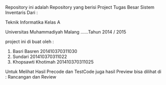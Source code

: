 Repository ini adalah Repository yang berisi Project Tugas Besar Sistem Inventaris Dari :                               

  Teknik Informatika Kelas A                                                                                          
  
Universitas Muhammadiyah Malang
......Tahun 2014 / 2015


project ini di buat oleh :
1. Basri Basren       201410370311030
2. Sundari            201410370311022
3. Khopsawti Khotimah 201410370311025

Untuk Melihat Hasil Precode dan TestCode juga hasil Preview bisa dilihat di :
Rancangan dan Review
